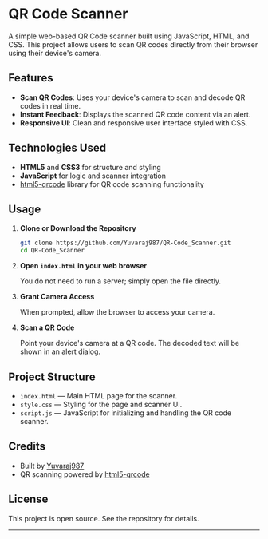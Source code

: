 # QR Code Scanner

A simple web-based QR Code scanner built using JavaScript, HTML, and CSS. This project allows users to scan QR codes directly from their browser using their device's camera.

## Features

- **Scan QR Codes**: Uses your device's camera to scan and decode QR codes in real time.
- **Instant Feedback**: Displays the scanned QR code content via an alert.
- **Responsive UI**: Clean and responsive user interface styled with CSS.

## Technologies Used

- **HTML5** and **CSS3** for structure and styling
- **JavaScript** for logic and scanner integration
- [html5-qrcode](https://unpkg.com/html5-qrcode@2.3.8/html5-qrcode.min.js) library for QR code scanning functionality

## Usage

1. **Clone or Download the Repository**

   ```bash
   git clone https://github.com/Yuvaraj987/QR-Code_Scanner.git
   cd QR-Code_Scanner
   ```

2. **Open `index.html` in your web browser**

   You do not need to run a server; simply open the file directly.

3. **Grant Camera Access**

   When prompted, allow the browser to access your camera.

4. **Scan a QR Code**

   Point your device's camera at a QR code. The decoded text will be shown in an alert dialog.

## Project Structure

- `index.html` — Main HTML page for the scanner.
- `style.css` — Styling for the page and scanner UI.
- `script.js` — JavaScript for initializing and handling the QR code scanner.

## Credits

- Built by [Yuvaraj987](https://github.com/Yuvaraj987)
- QR scanning powered by [html5-qrcode](https://github.com/mebjas/html5-qrcode)

## License

This project is open source. See the repository for details.

---
